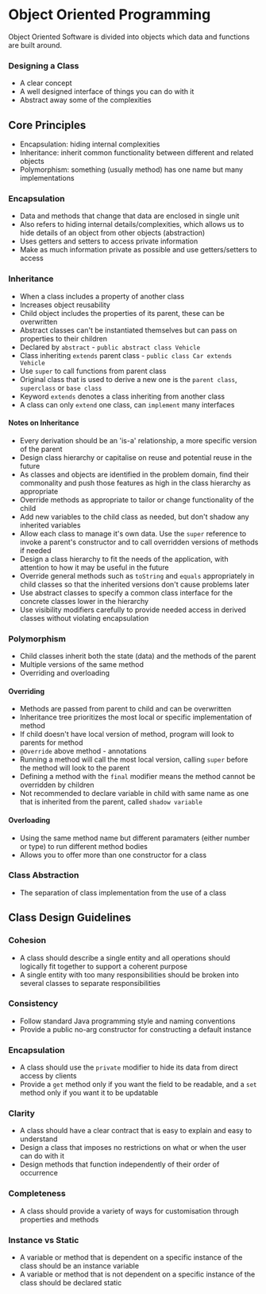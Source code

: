 # Object Oriented Programming

Object Oriented Software is divided into objects which data and functions are built around.

### Designing a Class
- A clear concept
- A well designed interface of things you can do with it
- Abstract away some of the complexities

## Core Principles
- Encapsulation: hiding internal complexities
- Inheritance: inherit common functionality between different and related objects
- Polymorphism: something (usually method) has one name but many implementations

### Encapsulation
- Data and methods that change that data are enclosed in single unit
- Also refers to hiding internal details/complexities, which allows us to hide details of an object from other objects (abstraction)
- Uses getters and setters to access private information
- Make as much information private as possible and use getters/setters to access

### Inheritance
- When a class includes a property of another class
- Increases object reusability 
- Child object includes the properties of its parent, these can be overwritten
- Abstract classes can't be instantiated themselves but can pass on properties to their children
- Declared by `abstract` - `public abstract class Vehicle`
- Class inheriting `extends` parent class - `public class Car extends Vehicle`
- Use `super` to call functions from parent class
- Original class that is used to derive a new one is the `parent class`, `superclass` or `base class`
- Keyword `extends` denotes a class inheriting from another class
- A class can only `extend` one class, can `implement` many interfaces

#### Notes on Inheritance
- Every derivation should be an 'is-a' relationship, a more specific version of the parent
- Design class hierarchy or capitalise on reuse and potential reuse in the future
- As classes and objects are identified in the problem domain, find their commonality and push those features as high in the class hierarchy as appropriate
- Override methods as appropriate to tailor or change functionality of the child
- Add new variables to the child class as needed, but don't shadow any inherited variables
- Allow each class to manage it's own data. Use the `super` reference  to invoke a parent's constructor and to call overridden versions of methods if needed
- Design a class hierarchy to fit the needs of the application, with attention to how it may be useful in the future
- Override general methods such as `toString` and `equals` appropriately in child classes so that the inherited versions don't cause problems later
- Use abstract classes to specify a common class interface for the concrete classes lower in the hierarchy
- Use visibility modifiers carefully to provide needed access in derived classes without violating encapsulation

### Polymorphism
- Child classes inherit both the state (data) and the methods of the parent
- Multiple versions of the same method
- Overriding and overloading

#### Overriding
- Methods are passed from parent to child and can be overwritten
- Inheritance tree prioritizes the most local or specific implementation of method
- If child doesn't have local version of method, program will look to parents for method
- `@Override` above method - annotations
- Running a method will call the most local version, calling `super` before the method will look to the parent
- Defining a method with the `final` modifier means the method cannot be overridden by children
- Not recommended to declare variable in child with same name as one that is inherited from the parent, called `shadow variable`


#### Overloading
- Using the same method name but different paramaters (either number or type) to run different method bodies
- Allows you to offer more than one constructor for a class

### Class Abstraction 
- The separation of class implementation from the use of a class


## Class Design Guidelines
### Cohesion
- A class should describe a single entity and all operations should logically fit together to support a coherent purpose
- A single entity with too many responsibilities should be broken into several classes to separate responsibilities

### Consistency
- Follow standard Java programming style and naming conventions
- Provide a public no-arg constructor for constructing a default instance

### Encapsulation
- A class should use the `private` modifier to hide its data from direct access by clients
- Provide a `get` method only if you want the field to be readable, and a `set` method only if you want it to be updatable

### Clarity
- A class should have a clear contract that is easy to explain and easy to understand
- Design a class that imposes no restrictions on what or when the user can do with it
- Design methods that function independently of their order of occurrence

### Completeness
- A class should provide a variety of ways for customisation through properties and methods

### Instance vs Static
- A variable or method that is dependent on a specific instance of the class should be an instance variable
- A variable or method that is not dependent on a specific instance of the class should be declared static




